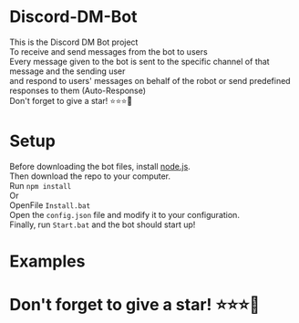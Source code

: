 # Discord-DM-Bot 

This is the Discord DM Bot project
<br>
To receive and send messages from the bot to users
<br>
Every message given to the bot is sent to the specific channel of that message and the sending user
<br>
and respond to users' messages on behalf of the robot or send predefined responses to them (Auto-Response)
<br>
Don't forget to give a star! ⭐⭐⭐💋
# Setup
Before downloading the bot files, install [node.js](https://nodejs.org/en/download/).
<br>
Then download the repo to your computer.
<br>
Run `npm install`
<br>
Or
<br>
OpenFile `Install.bat`
<br>
Open the `config.json` file and modify it to your configuration.
<br>
Finally, run `Start.bat` and the bot should start up!
# Examples

# Don't forget to give a star! ⭐⭐⭐💋
